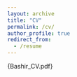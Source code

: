 ```yaml
---
layout: archive
title: "CV"
permalink: /cv/
author_profile: true
redirect_from:
  - /resume
---
```


{Bashir_CV.pdf}
